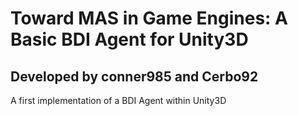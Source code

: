 # Toward MAS in Game Engines: A Basic BDI Agent for Unity3D
## Developed by conner985 and Cerbo92

A first implementation of a BDI Agent within Unity3D
